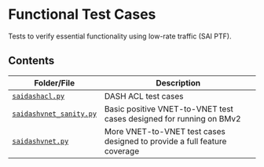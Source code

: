 # Functional Test Cases
Tests to verify essential functionality using low-rate traffic (SAI PTF).

## Contents

| Folder/File | Description |
| --- | --- |
| [`saidashacl.py`](./ptf/saidashacl.py) | DASH ACL test cases
| [`saidashvnet_sanity.py`](./ptf/saidashvnet_sanity.py) | Basic positive VNET-to-VNET test cases designed for running on BMv2
| [`saidashvnet.py`](./ptf/saidashvnet.py) | More VNET-to-VNET test cases designed to provide a full feature coverage
